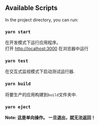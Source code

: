 ## Available Scripts

In the project directory, you can run:

### `yarn start`

在开发模式下运行应用程序。<br />
打开 [http://localhost:3000](http://localhost:3000) 在浏览器中运行

### `yarn test`

在交互式监视模式下启动测试运行器.<br />

### `yarn build`

将要生产的应用构建到`build`文件夹中.<br />

### `yarn eject`

**Note: 这是单向操作。 一旦退出，就无法返回！**

